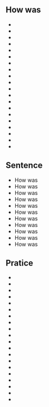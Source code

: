 ## How was 
- 
- 
- 
- 
- 
- 
- 
- 
- 
- 
- 
- 
- 
- 
- 
- 
- 
- 
- 
- 

## Sentence
- How was 
- How was 
- How was 
- How was 
- How was 
- How was 
- How was 
- How was 
- How was 
- How was 
- How was 

## Pratice
- 
- 
- 
- 
- 
- 
- 
- 
- 
- 
- 
- 
- 
- 
- 
- 
- 
- 
- 
- 
